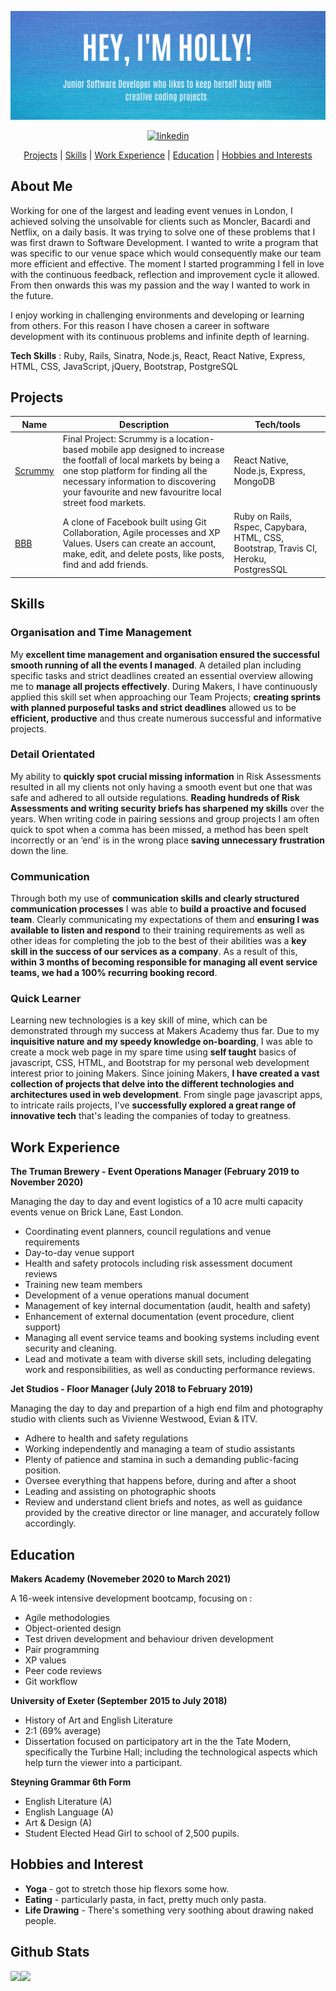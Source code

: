 
![README Banner](banner.png)

<div align="center"> 

<a href='https://www.linkedin.com/in/holly-duckett-b41010192/'>
<img src="https://www.iconfinder.com/data/icons/free-social-icons/67/linkedin_circle_color-512.png" alt="linkedin" hspace="50" height="42" width="42"></a>

[Projects](#Projects) | [Skills](#skills) | [Work Experience](#work-experience) | [Education](#education) | [Hobbies and Interests](#hobbies-and-interests)

</div>

## About Me

Working for one of the largest and leading event venues in London, I achieved solving the unsolvable for clients such as Moncler, Bacardi and Netflix, on a daily basis. It was trying to solve one of these problems that I was first drawn to Software Development. I wanted to write a program that was specific to our venue space which would consequently make our team more efficient and effective. The moment I started programming I fell in love with the continuous feedback, reflection and improvement cycle it allowed. From then onwards this was my passion and the way I wanted to work in the future.

I enjoy working in challenging environments and developing or learning from others. For this reason I have chosen a career in software development with its continuous problems and infinite depth of learning. 

**Tech Skills** : Ruby, Rails, Sinatra, Node.js, React, React Native, Express, HTML, CSS, JavaScript, jQuery, Bootstrap, PostgreSQL
  
## Projects

| Name                         |  Description       | Tech/tools        |
| ---------------------------- | ----------------- | ----------------- |
| [Scrummy](https://github.com/HolsDuckett/MarketFinder) |Final Project: Scrummy is a location-based mobile app designed to increase the footfall of local markets by being a one stop platform for finding all the necessary information to discovering your favourite and new favouritre local street food markets. | React Native, Node.js, Express, MongoDB |
| [BBB](https://github.com/HolsDuckett/acebook-BBB) | A clone of Facebook built using Git Collaboration, Agile processes and XP Values. Users can create an account, make, edit, and delete posts, like posts, find and add friends. | Ruby on Rails, Rspec, Capybara, HTML, CSS, Bootstrap, Travis CI, Heroku, PostgresSQL |

## Skills

### Organisation and Time Management

My **excellent time management and organisation ensured the successful smooth running of all the events I managed**. A detailed plan including specific tasks and strict deadlines created an essential overview allowing me to **manage all projects effectively**. During Makers, I have continuously applied this skill set when approaching our Team Projects; **creating sprints with planned purposeful tasks and strict deadlines** allowed us to be **efficient, productive** and thus create numerous successful and informative projects.

### Detail Orientated

My ability to **quickly spot crucial missing information** in Risk Assessments resulted in all my clients not only having a smooth event but one that was safe and adhered to all outside regulations. **Reading hundreds of Risk Assessments and writing security briefs has sharpened my skills** over the years. When writing code in pairing sessions and group projects I am often quick to spot when a comma has been missed, a method has been spelt incorrectly or an ‘end’ is in the wrong place **saving unnecessary frustration** down the line.

### Communication

Through both my use of **communication skills and clearly structured communication processes** I was able to **build a proactive and focused team**. Clearly communicating my expectations of them and **ensuring I was available to listen and respond** to their training requirements as well as other ideas for completing the job to the best of their abilities was a **key skill in the success of our services as a company**. As a result of this, **within 3 months of becoming responsible for managing all event service teams, we had a 100% recurring booking record**.

### Quick Learner

Learning new technologies is a key skill of mine, which can be demonstrated through my success at Makers Academy thus far. Due to my **inquisitive nature and my speedy knowledge on-boarding**, I was able to create a mock web page in my spare time using **self taught** basics of javascript, CSS, HTML, and Bootstrap for my personal web development interest prior to joining Makers. Since joining Makers, **I have created a vast collection of projects that delve into the different technologies and architectures used in web development**. From single page javascript apps, to intricate rails projects, I've **successfully explored a great range of innovative tech** that's leading the companies of today to greatness.

## Work Experience

**The Truman Brewery - Event Operations Manager (February 2019 to November 2020)**

 Managing the day to day and event logistics of a 10 acre multi capacity events venue on Brick Lane, East London.
 
- Coordinating event planners, council regulations and venue requirements
- Day-to-day venue support
- Health and safety protocols including risk assessment document reviews
- Training new team members
- Development of a venue operations manual document
- Management of key internal documentation (audit, health and safety)
- Enhancement of external documentation (event procedure, client support)
- Managing all event service teams and booking systems including event security and cleaning. 
- Lead and motivate a team with diverse skill sets, including delegating work and responsibilities, as well as conducting performance reviews.

**Jet Studios - Floor Manager (July 2018 to February 2019)**

Managing the day to day and prepartion of a high end film and photography studio with clients such as Vivienne Westwood, Evian & ITV.

- Adhere to health and safety regulations
- Working independently and managing a team of studio assistants
- Plenty of patience and stamina in such a demanding public-facing position.
- Oversee everything that happens before, during and after a shoot
- Leading and assisting on photographic shoots
- Review and understand client briefs and notes, as well as guidance provided by the creative director or line manager, and accurately follow accordingly.

## Education

**Makers Academy (Novemeber 2020 to March 2021)**

A 16-week intensive development bootcamp, focusing on :

- Agile methodologies
- Object-oriented design
- Test driven development and behaviour driven development
- Pair programming
- XP values
- Peer code reviews
- Git workflow

**University of Exeter (September 2015 to July 2018)**

- History of Art and English Literature
- 2:1 (69% average)
- Dissertation focused on participatory art in the the Tate Modern, specifically the Turbine Hall; including the technological aspects which help turn the viewer into a participant. 

**Steyning Grammar 6th Form**

- English Literature (A)
- English Language (A)
- Art & Design (A)
- Student Elected Head Girl to school of 2,500 pupils.

## Hobbies and Interest

- **Yoga** - got to stretch those hip flexors some how.
- **Eating** - particularly pasta, in fact, pretty much only pasta.
- **Life Drawing** - There's something very soothing about drawing naked people. 

## Github Stats

<!--
![GitHub stats](https://github-readme-stats.vercel.app/api?username=HolsDuckett&show_icons=true&theme=react)
![Top Langs](https://github-readme-stats.vercel.app/api/top-langs/?username=HolsDuckett&theme=react&hide=SCSS)
-->
<div>
<a href="https://github-readme-stats.vercel.app/api?username=HolsDuckett&show_icons=true&theme=react">
  <img  align="left" src="https://github-readme-stats.vercel.app/api?username=HolsDuckett&show_icons=true&theme=react" />
</a>
  
  
<a href="https://github-readme-stats.vercel.app/api/top-langs/?username=HolsDuckett&theme=react&hide=SCSS">
  <img align="left" src="https://github-readme-stats.vercel.app/api/top-langs/?username=HolsDuckett&theme=react&hide=SCSS" />
</a>
</div>

